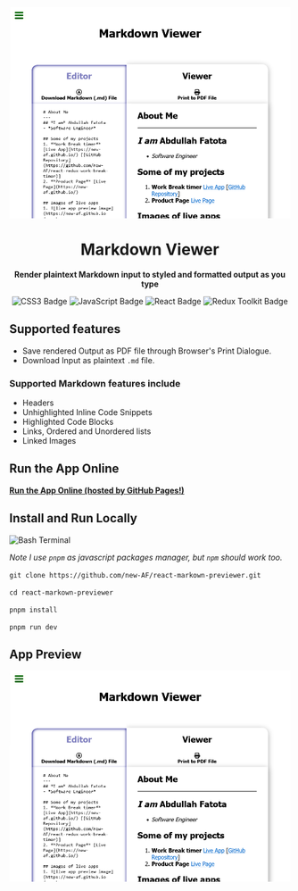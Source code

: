 <img align="center" src="./public/preview.png" alt="preview image of live app"/>

<h1 align="center">Markdown Viewer</h1>

<div align="center">
  <p>
    <strong style="margin: 2rem 0;">Render plaintext Markdown input to styled and formatted output as you type</strong>
  </p>
  
<img src="https://img.shields.io/badge/CSS3-1572B6?logo=css3&logoColor=fff&style=for-the-badge" alt="CSS3 Badge"/>

  <img src="https://img.shields.io/badge/JavaScript-F7DF1E?logo=javascript&logoColor=000&style=for-the-badge" alt="JavaScript Badge"/>

  <img src="https://img.shields.io/badge/React-61DAFB?style=for-the-badge&logo=react&logoColor=000000" alt="React Badge"/>

  <img src="https://img.shields.io/badge/Redux%20Toolkit-764ABC?logo=redux&logoColor=fff&style=for-the-badge" alt="Redux Toolkit Badge"/>

</div>

## Supported features

-   Save rendered Output as PDF file through Browser's Print Dialogue.
-   Download Input as plaintext `.md` file.

### Supported Markdown features include

-   Headers
-   Unhighlighted Inline Code Snippets
-   Highlighted Code Blocks
-   Links, Ordered and Unordered lists
-   Linked Images

## Run the App Online

**[Run the App Online (hosted by GitHub Pages!)](https://new-af.github.io/react-markown-previewer/)**

## Install and Run Locally

<img src="https://camo.githubusercontent.com/7a7d6062a03964d22ccd51031f43b058b16903f869b93d4230a46c0a399b2823/68747470733a2f2f6564656e742e6769746875622e696f2f537570657254696e7949636f6e732f696d616765732f7376672f626173682e737667" width="64px" height="64px" alt = "Bash Terminal"/>

_Note I use `pnpm` as javascript packages manager, but `npm` should work too._

`git clone https://github.com/new-AF/react-markown-previewer.git`

`cd react-markown-previewer`

`pnpm install`

`pnpm run dev`

## App Preview

<img src="./public/preview.png" alt="preview image of live app"/>
